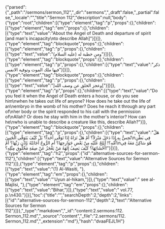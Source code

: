 {"parsed":{"_path":"/sermons/sermon_112","_dir":"sermons","_draft":false,"_partial":false,"_locale":"","title":"Sermon 112","description":null,"body":{"type":"root","children":[{"type":"element","tag":"p","props":{},"children":[{"type":"element","tag":"em","props":{},"children":[{"type":"text","value":"About the Angel of Death and departure of spirit [and man's incapacity\nto describe Allah]"}]}]},{"type":"element","tag":"blockquote","props":{},"children":[{"type":"element","tag":"p","props":{},"children":[{"type":"text","value":"ومن خطبة له (عليه السلام)"}]}]},{"type":"element","tag":"blockquote","props":{},"children":[{"type":"element","tag":"p","props":{},"children":[{"type":"text","value":"ذكر فيها ملك الموت وتوفية الانفس"}]}]},{"type":"element","tag":"blockquote","props":{},"children":[{"type":"element","tag":"p","props":{},"children":[{"type":"text","value":"]وعجز الخلق عن وصف الله["}]}]},{"type":"element","tag":"p","props":{},"children":[{"type":"text","value":"Do you feel it when the Angel of Death enters a house, or do you see him\nwhen he takes out life of anyone? How does he take out the life of an\nembryo in the womb of his mother? Does he reach it through any part of\nher body or the spirit responded to his call with the permission of\nAllah? Or does he stay with him in the mother's interior? How can he\nwho is unable to describe a creature like this, describe Allah?"}]},{"type":"element","tag":"blockquote","props":{},"children":[{"type":"element","tag":"p","props":{},"children":[{"type":"text","value":"هَلْ تُحِسُّ بِهِ إِذَا دَخَلَ مَنْزِلاً؟ أَمْ هَلْ تَرَاهُ إِذَا تَوَفَّى أَحَداً؟ بَلْ كَيْفَ يَتَوَفَّى الْجَنِينَ\nفِي بَطْنِ أُمِّهِ؟! أَيَلِجُ عَلَيْهِ مِنْ بَعْضِ جَوَارِحِهَا؟ أَمِ الرُّوحُ أَجَابَتْهُ بَإِذْنِ رَبِّهَا؟ أَمْ\nهُوَ سَاكِنٌ مَعَهُ فِي أَحْشَائِهَا؟ كَيْفَ يَصِفُ إِلهَهُ مَنْ يَعْجَزُ عَنْ صِفَةِ مَخْلُوق مِثْلِهِ؟!"}]}]},{"type":"element","tag":"h2","props":{"id":"alternative-sources-for-sermon-112"},"children":[{"type":"text","value":"Alternative Sources for Sermon 112"}]},{"type":"element","tag":"p","props":{},"children":[{"type":"text","value":"(1) Al-Wasiti, "},{"type":"element","tag":"em","props":{},"children":[{"type":"text","value":"'Uyun al-hikam,"}]},{"type":"text","value":" see al-Majlisi, "},{"type":"element","tag":"em","props":{},"children":[{"type":"text","value":"Bihar,"}]},{"type":"text","value":" vol.77, p.\n430."}]}],"toc":{"title":"","searchDepth":2,"depth":2,"links":[{"id":"alternative-sources-for-sermon-112","depth":2,"text":"Alternative Sources for Sermon 112"}]}},"_type":"markdown","_id":"content:2.sermons:112. Sermon_112.md","_source":"content","_file":"2.sermons/112. Sermon_112.md","_extension":"md"},"hash":"dvaaFEJL1H"}